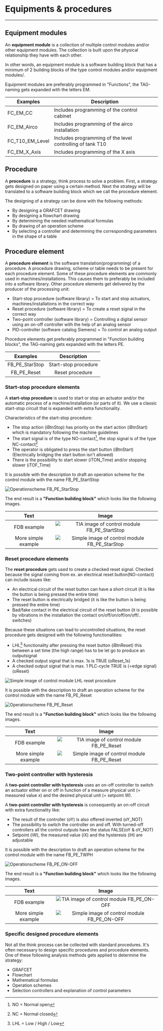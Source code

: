 # Equipments & procedures
_____________________________________
## Equipment modules
An **equipment module** is a collection of multiple control modules and/or other equipment modules. The collection is built upon the physical relationship they have with each other.

In other words, an equipment module is a software building block that has a minimum of 2 building blocks of the type control modules and/or equipment modules/.

Equipment modules are preferably programmed in "Functions", the TAG-naming gets expanded with the letters EM.

| Examples | Description |
| --- | --- |
| FC_EM_CC | Includes programming of the control cabinet |
| FC_EM_Airco   | Includes programming of the airco installation  |
| FC_T10_EM_Level | Includes programming of the level controlling of tank T10 |
| FC_EM_X_Axis | Includes programming of the X axis |

## Procedure
A **procedure** is a strategy, think process to solve a problem. First, a strategy gets designed on paper using a certain method. Next the strategy will be translated to a software building block which we call the procedure element.

The designing of a strategy can be done with the following methods:
  - By designing a GRAFCET drawing
  - By designing a flowchart drawing
  - By determining the needed mathematical formulas
  - By drawing of an operation scheme
  - By selecting a controller and determining the corresponding parameters in the shape of a table

## Procedure element
A **procedure element** is the software translation(programming) of a procedure. A procedure drawing, scheme or table needs to be present for each procedure element. Some of these procedure elements are commonly used in machines/installations. This causes them to preferably be included into a software library. Other procedure elements get delivered by the producer of the processing unit:
- Start-stop procedure (software library) = To start and stop actuators, machines/installations in the correct way
- Reset procedure (software library) = To create a reset signal in the correct way
- Two-point controller (software library) = Controlling a digital sensor using an on-off controller with the help of an analog sensor
- PID-controller (software catalog Siemens) = To control an analog output

Procedure elements get preferably programmed in "Function building blocks", the TAG-naming gets expanded with the letters PE.

| Examples | Description |
| :---: | :---: |
| FB_PE_StarStop | Start-stop procedure  |
| FB_PE_Reset | Reset procedure  |

### Start-stop procedure elements
A **start-stop procedure** is used to start or stop an actuator and/or the automatic process of a machine/installation (or parts of it). We use a classic start-stop circuit that is expanded with extra functionality.

Characteristics of the start-stop procedure:
- The stop action (iBtnStop) has priority on the start action (iBtnStart) which is mandatory following the machine guidelines
- The start signal is of the type NO-contact[^1], the stop signal is of the type NC-contact[^2]
- The operator is obligated to press the start button (iBtnStart) (Electrically bridging the start button isn't allowed)
- There is the possibility to start slower (iTON_Time) and/or stopping slower (iTOF_Time)

[^1]: NO = Normal open
[^2]: NC = Normal closed

It is possible with the description to draft an operation scheme for the control module with the name FB_PE_StartStop

![Operationscheme FB_PE_StarStop ](../Ad06/Images/OperationschemeFB_PE_StartStop.jpg)

The end result is a **"Function building block"** which looks like the following images.

| Text |Image |
| :---:      | :----:            |
| FDB example  | ![TIA image of control module FB_PE_StartStop ](../Ad06/Images/TIA-FB_PE_StartStop.jpg)  |
| More simple example  | ![Simple image of control module FB_PE_StarStop ](../Ad06/Images/SimpleFB_PE_StartStop.jpg)  |

### Reset procedure elements
The **reset procedure** gets used to create a checked reset signal. Checked because the signal coming from ex. an electrical reset button(NO-contact) can include issues like:
- An electrical circuit of the reset button can have a short circuit (it is like the button is being pressed the entire time)
- The reset button is electrically bridged (it is like the button is being pressed the entire time)
- Bad/fake contact in the electrical circuit of the reset button (it is possible by vibrations in the installation the contact on/off/on/off/on/off/.. switches)

Because these situations can lead to uncontrolled situations, the reset procedure gets designed with the following functionalities:
- LHL[^3] functionality after pressing the reset button (iBtnReset) this between a set time (the high range) has to be let go to produce an outputsignal
- A checked output signal that is max. 1s is TRUE (oReset_1s)
- A checked output signal that is max. 1 PLC-cycle TRUE is (=edge signal)(oReset)

![Simple image of control module LHL reset procedure ](../Ad06/Images/Operationdiagram_LHLreset.jpg)

[^3]: LHL = Low / High / Low

It is possible with the description to draft an operation scheme for the control module with the name FB_PE_Reset

![Operationscheme FB_PE_Reset ](../Ad06/Images/OperationschemeFB_PE_Reset.jpg)

The end result is a **"Function building block"** which looks like the following images.

| Text |Image |
| :---:      | :----:            |
| FDB example  | ![TIA image of control module FB_PE_Reset ](../Ad06/Images/TIA-FB_PE_Reset.jpg)  |
| More simple example  | ![Simple image of control module FB_PE_Reset ](../Ad06/Images/SimpleFB_PE_Reset.jpg)  |

### Two-point controller with hysteresis
A **two-point controller with hysteresis** uses an on-off controller to switch an actuator either on or off in function of a measure physical unit (= measured value x) and the desired physical unit (= setpoint W).

A **two-point controller with hysteresis** is consequently an on-off circuit with extra functionality like:
- The result of the controller (oY) is also offered inverted (oY_NOT)
- The possibility to switch the controller on and off. With turned-off controllers all the control outputs have the status FALSE(oY & oY_NOT)
- Setpoint (iW), the measured value (iX) and the hysteresis (iH) are adjustable

It is possible with the description to draft an operation scheme for the control module with the name FB_PE_TWPH

![Operationscheme FB_PE_ON-OFF ](../Ad06/Images/OperationschemeFB_PE_TWPH.jpg)

The end result is a **"Function building block"** which looks like the following images.

| Text |Image |
| :---:      | :----:            |
| FDB example  | ![TIA image of control module FB_PE_ON-OFF ](../Ad06/Images/TIA-FB_PE_On-Off.jpg)  |
| More simple example  | ![Simple image of control module FB_PE_ON-OFF ](../Ad06/Images/SimpleFB_PE_On-Off.jpg)  |

### Specific designed procedure elements
Not all the think process can be collected with standard procedures. It's often necessary to design specific procedures and procedure elements. One of these following analysis methods gets applied to determine the strategy:
- GRAFCET
- Flowchart
- Mathematical formulas
- Operation schemes
- Selection controllers and explanation of control parameters
